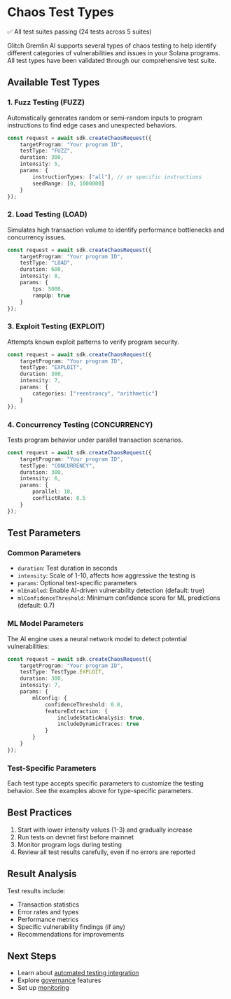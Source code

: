 # Chaos Test Types

✅ All test suites passing (24 tests across 5 suites)

Glitch Gremlin AI supports several types of chaos testing to help identify different categories of vulnerabilities and issues in your Solana programs. All test types have been validated through our comprehensive test suite.

## Available Test Types

### 1. Fuzz Testing (FUZZ)
Automatically generates random or semi-random inputs to program instructions to find edge cases and unexpected behaviors.

```typescript
const request = await sdk.createChaosRequest({
    targetProgram: "Your program ID",
    testType: "FUZZ",
    duration: 300,
    intensity: 5,
    params: {
        instructionTypes: ["all"], // or specific instructions
        seedRange: [0, 1000000]
    }
});
```

### 2. Load Testing (LOAD)
Simulates high transaction volume to identify performance bottlenecks and concurrency issues.

```typescript
const request = await sdk.createChaosRequest({
    targetProgram: "Your program ID",
    testType: "LOAD",
    duration: 600,
    intensity: 8,
    params: {
        tps: 5000,
        rampUp: true
    }
});
```

### 3. Exploit Testing (EXPLOIT)
Attempts known exploit patterns to verify program security.

```typescript
const request = await sdk.createChaosRequest({
    targetProgram: "Your program ID",
    testType: "EXPLOIT",
    duration: 300,
    intensity: 7,
    params: {
        categories: ["reentrancy", "arithmetic"]
    }
});
```

### 4. Concurrency Testing (CONCURRENCY)
Tests program behavior under parallel transaction scenarios.

```typescript
const request = await sdk.createChaosRequest({
    targetProgram: "Your program ID",
    testType: "CONCURRENCY",
    duration: 300,
    intensity: 6,
    params: {
        parallel: 10,
        conflictRate: 0.5
    }
});
```

## Test Parameters

### Common Parameters
- `duration`: Test duration in seconds
- `intensity`: Scale of 1-10, affects how aggressive the testing is
- `params`: Optional test-specific parameters
- `mlEnabled`: Enable AI-driven vulnerability detection (default: true)
- `mlConfidenceThreshold`: Minimum confidence score for ML predictions (default: 0.7)

### ML Model Parameters
The AI engine uses a neural network model to detect potential vulnerabilities:

```typescript
const request = await sdk.createChaosRequest({
    targetProgram: "Your program ID",
    testType: TestType.EXPLOIT,
    duration: 300,
    intensity: 7,
    params: {
        mlConfig: {
            confidenceThreshold: 0.8,
            featureExtraction: {
                includeStaticAnalysis: true,
                includeDynamicTraces: true
            }
        }
    }
});
```

### Test-Specific Parameters
Each test type accepts specific parameters to customize the testing behavior. See the examples above for type-specific parameters.

## Best Practices

1. Start with lower intensity values (1-3) and gradually increase
2. Run tests on devnet first before mainnet
3. Monitor program logs during testing
4. Review all test results carefully, even if no errors are reported

## Result Analysis

Test results include:
- Transaction statistics
- Error rates and types
- Performance metrics
- Specific vulnerability findings (if any)
- Recommendations for improvements

## Next Steps
- Learn about [automated testing integration](./ci-cd.md)
- Explore [governance](./governance.md) features
- Set up [monitoring](./monitoring.md)
